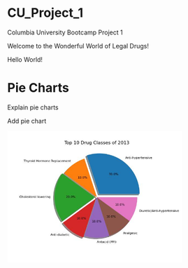 # CU_Project_1
Columbia University Bootcamp Project 1

 Welcome to the Wonderful World of Legal Drugs! 

Hello World!

# Pie Charts
Explain pie charts

Add pie chart

<img src="./Saved_Figures/Top_10_Drug_Classes_of_2013.jpg" alt = "first pie chart" width = "400">